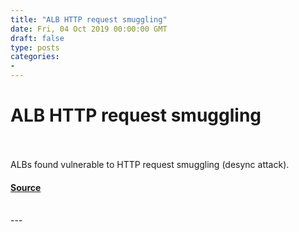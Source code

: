 ```yaml
---
title: "ALB HTTP request smuggling"
date: Fri, 04 Oct 2019 00:00:00 GMT
draft: false
type: posts
categories: 
- 
---
```

# ALB HTTP request smuggling

<br/>

<br/>
ALBs found vulnerable to HTTP request smuggling (desync attack).

#### [Source](https://www.cloudvulndb.org/alb-http-smuggling)

<br/>
---
